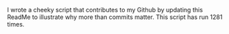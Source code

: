 I wrote a cheeky script that contributes to my Github by updating this ReadMe to illustrate why more than commits matter. This script has run 1281 times.
